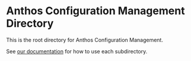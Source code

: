 # Anthos Configuration Management Directory

This is the root directory for Anthos Configuration Management.

See [our documentation](https://cloud.google.com/anthos-config-management/docs/repo) for how to use each subdirectory.

